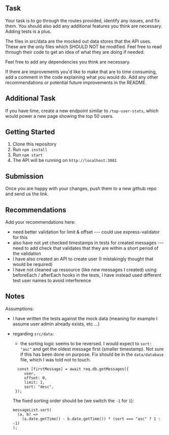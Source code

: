 ## Task

Your task is to go through the routes provided, identify any issues, and fix them. You should also add any additional features you think are necessary. Adding tests is a plus.

The files in src/data are the mocked out data stores that the API uses. These are the only files which SHOULD NOT be modified. Feel free to read through their code to get an idea of what they are doing if needed.

Feel free to add any dependencies you think are necessary.

If there are improvements you'd like to make that are to time consuming, add a comment in the code explaining what you would do. Add any other recommendations or potential future improvements in the README.

## Additional Task

If you have time, create a new endpoint similar to `/top-user-stats`, which would power a new page showing the top 50 users.

## Getting Started

1. Clone this repository
2. Run `npm install`
3. Run `npm start`
4. The API will be running on `http://localhost:3001`

## Submission

Once you are happy with your changes, push them to a new github repo and send us the link.

## Recommendations

Add your recommendations here:

- need better validation for limit & offset --- could use express-validator for this
- also have not yet checked timestamps in tests for created messages --- need to add check that validates that they are within a short period of the validation
- I have also created an API to create user (I mistakingly thought that would be required)
- I have not cleaned up ressource (like new messages I created) using beforeEach / afterEach hooks in the tests, I have instead used different test user names to avoid interference

## Notes

Assumptions:

- I have written the tests against the mock data (meaning for example I assume user admin already exists, etc ...)

- regarding `src/data`:
  - the sorting logic seems to be reversed. I would expect to `sort: "asc"` and get the oldest message first (smaller timestamp). Not sure if this has been done on purpose. Fix should be in the `data/database` file, which I was told not to touch.
   ```
     const [firstMessage] = await req.db.getMessages({
        user,
        offset: 0,
        limit: 1,
        sort: "desc",
    });
    ```

    The fixed sorting order should be (we switch the `-1` for `1`):

    ```
    messageList.sort(
      (a, b) =>
        (a.date.getTime() - b.date.getTime()) * (sort === "asc" ? 1 : -1)
    );
    ```